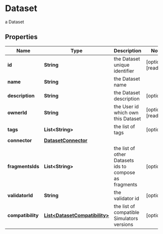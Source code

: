 

# Dataset

a Dataset

## Properties

Name | Type | Description | Notes
------------ | ------------- | ------------- | -------------
**id** | **String** | the Dataset unique identifier |  [optional] [readonly]
**name** | **String** | the Dataset name | 
**description** | **String** | the Dataset description |  [optional]
**ownerId** | **String** | the User id which own this Dataset |  [optional] [readonly]
**tags** | **List&lt;String&gt;** | the list of tags |  [optional]
**connector** | [**DatasetConnector**](DatasetConnector.md) |  | 
**fragmentsIds** | **List&lt;String&gt;** | the list of other Datasets ids to compose as fragments |  [optional]
**validatorId** | **String** | the validator id |  [optional]
**compatibility** | [**List&lt;DatasetCompatibility&gt;**](DatasetCompatibility.md) | the list of compatible Simulators versions |  [optional]



